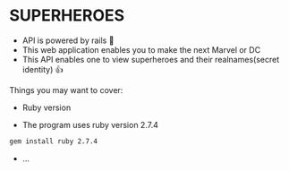 # SUPERHEROES
- API is powered by rails 🚃
- This web application enables you to make the next Marvel or DC
- This API enables one to view superheroes and their realnames(secret identity) 👍


Things you may want to cover:

* Ruby version
- The program uses ruby version 2.7.4
```bash
gem install ruby 2.7.4
```


* ...
